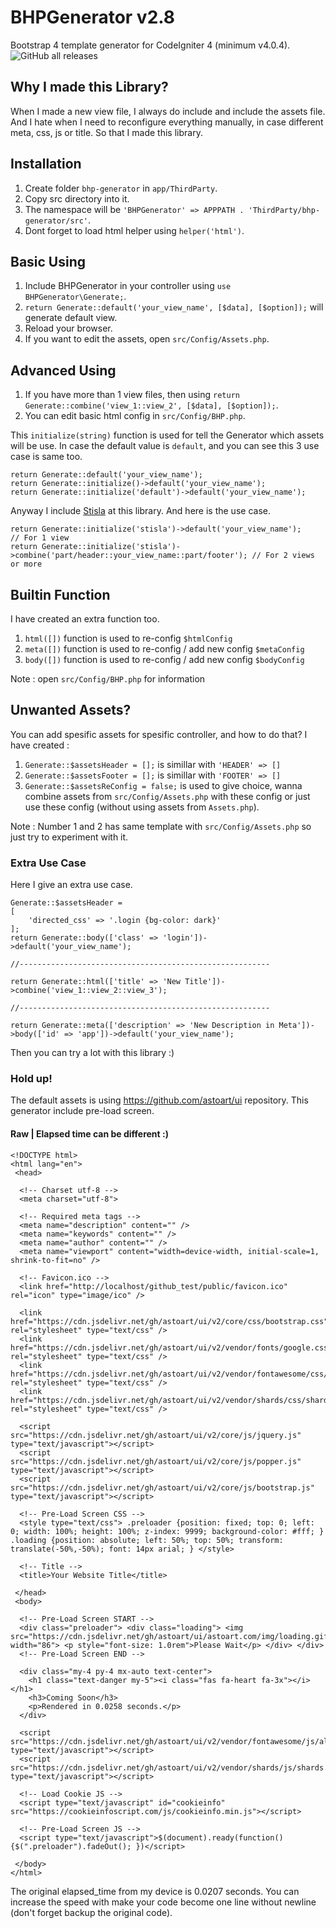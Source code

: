# BHPGenerator v2.8
Bootstrap 4 template generator for CodeIgniter 4 (minimum v4.0.4). ![GitHub all releases](https://img.shields.io/github/downloads/mjamilasfihani/BHPGenerator/total)

## Why I made this Library?
When I made a new view file, I always do include and include the assets file. And I hate when I need to reconfigure everything manually, in case different meta, css, js or title. So that I made this library.

## Installation
  1. Create folder `bhp-generator` in `app/ThirdParty`.
  2. Copy src directory into it.
  3. The namespace will be `'BHPGenerator' => APPPATH . 'ThirdParty/bhp-generator/src'`.
  4. Dont forget to load html helper using `helper('html')`.

## Basic Using
  1. Include BHPGenerator in your controller using `use BHPGenerator\Generate;`.
  2. `return Generate::default('your_view_name', [$data], [$option]);` will generate default view.
  3. Reload your browser.
  4. If you want to edit the assets, open `src/Config/Assets.php`.

## Advanced Using
  1. If you have more than 1 view files, then using `return Generate::combine('view_1::view_2', [$data], [$option]);`.
  2. You can edit basic html config in `src/Config/BHP.php`.

This `initialize(string)` function is used for tell the Generator which assets will be use. In case the default value is `default`, and you can see this 3 use case is same too.

    return Generate::default('your_view_name');
    return Generate::initialize()->default('your_view_name');
    return Generate::initialize('default')->default('your_view_name');

Anyway I include <a href="https://getstisla.com" target="_blank">Stisla</a> at this library. And here is the use case.

	return Generate::initialize('stisla')->default('your_view_name');                           // For 1 view
	return Generate::initialize('stisla')->combine('part/header::your_view_name::part/footer'); // For 2 views or more

## Builtin Function
I have created an extra function too.
  1. `html([])` function is used to re-config `$htmlConfig`
  2. `meta([])` function is used to re-config / add new config `$metaConfig`
  3. `body([])` function is used to re-config / add new config `$bodyConfig`

Note : open `src/Config/BHP.php` for information

## Unwanted Assets?
You can add spesific assets for spesific controller, and how to do that?
I have created :
  1. `Generate::$assetsHeader = [];` is simillar with `'HEADER' => []`
  2. `Generate::$assetsFooter = [];` is simillar with `'FOOTER' => []`
  3. `Generate::$assetsReConfig = false;` is used to give choice, wanna combine assets from `src/Config/Assets.php` with these config or just use these config (without using assets from `Assets.php`).

Note : Number 1 and 2 has same template with `src/Config/Assets.php` so just try to experiment with it.

### Extra Use Case
Here I give an extra use case.

	Generate::$assetsHeader =
    [
        'directed_css' => '.login {bg-color: dark}'
    ];
    return Generate::body(['class' => 'login'])->default('your_view_name');

    //--------------------------------------------------------

    return Generate::html(['title' => 'New Title'])->combine('view_1::view_2::view_3');

    //--------------------------------------------------------

    return Generate::meta(['description' => 'New Description in Meta'])->body(['id' => 'app'])->default('your_view_name');

Then you can try a lot with this library :)

### Hold up!
The default assets is using https://github.com/astoart/ui repository. This generator include pre-load screen.

#### Raw | Elapsed time can be different :)
    <!DOCTYPE html>
    <html lang="en">
     <head>

      <!-- Charset utf-8 -->
      <meta charset="utf-8">

      <!-- Required meta tags -->
      <meta name="description" content="" />
      <meta name="keywords" content="" />
      <meta name="author" content="" />
      <meta name="viewport" content="width=device-width, initial-scale=1, shrink-to-fit=no" />

      <!-- Favicon.ico -->
      <link href="http://localhost/github_test/public/favicon.ico" rel="icon" type="image/ico" />

      <link href="https://cdn.jsdelivr.net/gh/astoart/ui/v2/core/css/bootstrap.css" rel="stylesheet" type="text/css" />
      <link href="https://cdn.jsdelivr.net/gh/astoart/ui/v2/vendor/fonts/google.css" rel="stylesheet" type="text/css" />
      <link href="https://cdn.jsdelivr.net/gh/astoart/ui/v2/vendor/fontawesome/css/all.css" rel="stylesheet" type="text/css" />
      <link href="https://cdn.jsdelivr.net/gh/astoart/ui/v2/vendor/shards/css/shards.css" rel="stylesheet" type="text/css" />

      <script src="https://cdn.jsdelivr.net/gh/astoart/ui/v2/core/js/jquery.js" type="text/javascript"></script>
      <script src="https://cdn.jsdelivr.net/gh/astoart/ui/v2/core/js/popper.js" type="text/javascript"></script>
      <script src="https://cdn.jsdelivr.net/gh/astoart/ui/v2/core/js/bootstrap.js" type="text/javascript"></script>

      <!-- Pre-Load Screen CSS -->
      <style type="text/css"> .preloader {position: fixed; top: 0; left: 0; width: 100%; height: 100%; z-index: 9999; background-color: #fff; } .loading {position: absolute; left: 50%; top: 50%; transform: translate(-50%,-50%); font: 14px arial; } </style>

      <!-- Title -->
      <title>Your Website Title</title>

     </head>
     <body>

      <!-- Pre-Load Screen START -->
      <div class="preloader"> <div class="loading"> <img src="https://cdn.jsdelivr.net/gh/astoart/ui/astoart.com/img/loading.gif" width="86"> <p style="font-size: 1.0rem">Please Wait</p> </div> </div>
      <!-- Pre-Load Screen END -->

      <div class="my-4 py-4 mx-auto text-center">
        <h1 class="text-danger my-5"><i class="fas fa-heart fa-3x"></i></h1>
        <h3>Coming Soon</h3>
        <p>Rendered in 0.0258 seconds.</p>
      </div>

      <script src="https://cdn.jsdelivr.net/gh/astoart/ui/v2/vendor/fontawesome/js/all.js" type="text/javascript"></script>
      <script src="https://cdn.jsdelivr.net/gh/astoart/ui/v2/vendor/shards/js/shards.js" type="text/javascript"></script>

      <!-- Load Cookie JS -->
      <script type="text/javascript" id="cookieinfo" src="https://cookieinfoscript.com/js/cookieinfo.min.js"></script>

      <!-- Pre-Load Screen JS -->
      <script type="text/javascript">$(document).ready(function(){$(".preloader").fadeOut(); })</script>

     </body>
    </html>

The original elapsed_time from my device is 0.0207 seconds. You can increase the speed with make your code become one line without newline (don't forget backup the original code).